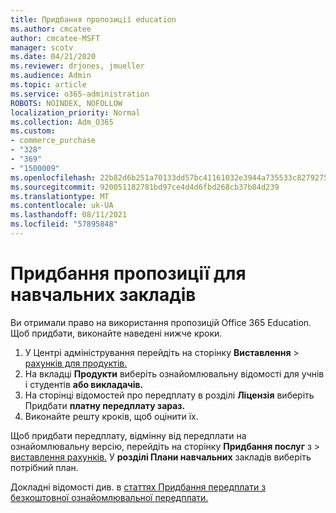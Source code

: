 ```yaml
---
title: Придбання пропозиції education
ms.author: cmcatee
author: cmcatee-MSFT
manager: scotv
ms.date: 04/21/2020
ms.reviewer: drjones, jmueller
ms.audience: Admin
ms.topic: article
ms.service: o365-administration
ROBOTS: NOINDEX, NOFOLLOW
localization_priority: Normal
ms.collection: Adm_O365
ms.custom:
- commerce_purchase
- "328"
- "369"
- "1500009"
ms.openlocfilehash: 22b82d6b251a70133dd57bc41161032e3944a735533c82792756434325aefe5a
ms.sourcegitcommit: 920051182781bd97ce4d4d6fbd268cb37b84d239
ms.translationtype: MT
ms.contentlocale: uk-UA
ms.lasthandoff: 08/11/2021
ms.locfileid: "57895848"
---
```

# <a name="how-to-purchase-an-education-offer"></a>Придбання пропозиції для навчальних закладів

Ви отримали право на використання пропозицій Office 365 Education. Щоб придбати, виконайте наведені нижче кроки.
  
1. У Центрі адміністрування перейдіть на сторінку **Виставлення** \> [рахунків для продуктів.](https://go.microsoft.com/fwlink/p/?linkid=842054)
2. На вкладці **Продукти** виберіть ознайомлювальну відомості для учнів і студентів **або викладачів.**
3. На сторінці відомостей про передплату в розділі **Ліцензія** виберіть Придбати **платну передплату зараз.**
4. Виконайте решту кроків, щоб оцінити їх.

Щоб придбати передплату, відмінну від передплати на ознайомлювальну версію, перейдіть на сторінку **Придбання послуг** з \> [виставлення рахунків.](https://go.microsoft.com/fwlink/p/?linkid=868433) У **розділі Плани навчальних** закладів виберіть потрібний план.

Докладні відомості див. в [статтях Придбання передплати з безкоштовної ознайомлювальної передплати.](https://docs.microsoft.com/microsoft-365/commerce/try-or-buy-microsoft-365#buy-a-subscription-from-your-free-trial)